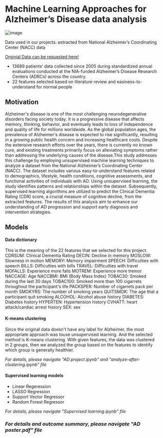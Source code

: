 # Machine Learning Approaches for Alzheimer’s Disease data analysis

![image](https://github.com/tranJen/Alzheimer-s-disease-project/assets/143001830/a0e21846-85cd-49b2-ace8-8765a18a21d2)

Data used in our projects: extracted from National Alzheimer’s Coordinating Center (NACC) data

[Orginial Data can be requested here!](https://naccdata.org) 

- 13689 patients’ data collected since 2005 during standardized annual evaluations conducted at the NIA-funded Alzheimer’s Disease Research Centers (ADRCs) across the country.
- 22 features selected based on literature review and easiness-to-understand for normal people

## Motivation

Alzheimer's disease is one of the most challenging neurodegenerative disorders facing society today. It is a progressive disease that affects memory,
thinking, behavior, and eventually leads to loss of independence and quality of life for millions worldwide. As the global population ages, 
the prevalence of Alzheimer's disease is expected to rise significantly, resulting in a growing public health concern and increasing healthcare costs. 
Despite the extensive research efforts over the years, there is currently no known cure, and existing treatments primarily focus on alleviating symptoms rather than addressing 
the underlying causes of the disease.This study addresses this challenge by employing unsupervised machine learning techniques to
analyze a dataset from the National Alzheimer’s Coordinating Center (NACC). The dataset
includes various easy-to-understand features related to demographics, lifestyle, health conditions,
cognitive assessments, and functional activities of individuals with AD. Using unsupervised
learning, the study identifies patterns and relationships within the dataset. Subsequently,
supervised learning algorithms are utilized to predict the Clinical Dementia Rating (CDR) score,
a crucial measure of cognitive decline, from the extracted features. The results of this analysis aim to enhance our understanding of AD progression and support early diagnosis and
intervention strategies.

## Models 

#### Data dictionary
This is the meaning of the 22 features that we selected for this project.
CDRSUM: Clinical Dementia Rating
DECIN: Decline in memory
MOSLOW: Slowness in motion
MEMORY: Memory impairment
SPEECH: Difficulties with speech
BILLS: Difficulties with bills
TRAVEL: Difficulties with travel
MOFALLS: Experience more falls
MOTREM: Experience more tremor
NACCAGE: Age
NACCBMI: BMI (Body Mass Index)
TOBAC30: Smoked during the last 30 days
TOBAC100: Smoked more than 100 cigarrets throughout the participant's life
PACKSPER: Number of cigarrets pack per month
SMOKYRS: The number of smoking years
QUITSMOK: The age that a participant quit smoking
ALCOHOL: Alcohol abuse history
DIABETES: Diabetes history
HYPERTEN: Hypertension history
CVHATT: heart attack/cardiac arrest history
SEX: sex

#### K-means clustering 
Since the original data doesn't have any label for Alzheimer, the most appropriate approach was touse unsupervised learning. And the selected method is K-means clustering. With given features, the data was clustered in 2 groups, then we analyzed the group based on the features to identify which group is generally healthier.

_For details, please navigate "AD project.ipynb" and "analyze-after-clustering.ipynb" file_
#### Supervised learning models
- Linear Regeression
- LASSO Regression
- Support Vector Regressor
- Random Forest Regressor
  
_For details, please navigate "Supervised learning.ipynb" file_

### _For details and outcome summary, please navigate "AD poster.pdf" file_

